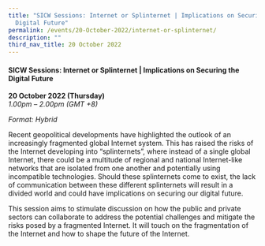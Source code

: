 ```yaml
---
title: "SICW Sessions: Internet or Splinternet | Implications on Securing the
  Digital Future"
permalink: /events/20-October-2022/internet-or-splinternet/
description: ""
third_nav_title: 20 October 2022
---
```

#### **SICW Sessions: Internet or Splinternet | Implications on Securing the Digital Future**

**20 October 2022 (Thursday)**  
*1.00pm – 2.00pm (GMT +8)*

*Format: Hybrid*

 Recent geopolitical developments have highlighted the outlook of an increasingly fragmented global Internet system. This has raised the risks of the Internet developing into “splinternets”, where instead of a single global Internet, there could be a multitude of regional and national Internet-like networks that are isolated from one another and potentially using incompatible technologies. Should these splinternets come to exist, the lack of communication between these different splinternets will result in a divided world and could have implications on securing our digital future. 

This session aims to stimulate discussion on how the public and private sectors can collaborate to address the potential challenges and mitigate the risks posed by a fragmented Internet. It will touch on the fragmentation of the Internet and how to shape the future of the Internet.
